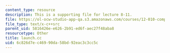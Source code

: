 ```yaml
---
content_type: resource
description: This is a supporting file for lecture 8-11.
file: https://ol-ocw-studio-app-qa.s3.amazonaws.com/courses/12-010-computational-methods-of-scientific-programming-fall-2011/6c826d7ec46990da58bd92eac3c3cc5c_launch.cc
file_type: text/x-c++src
parent_uid: 5816426e-e626-2b91-ed6f-aec27f48aba8
resourcetype: Other
title: launch.cc
uid: 6c826d7e-c469-90da-58bd-92eac3c3cc5c
---
```

